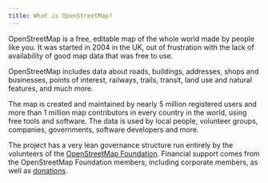 ```yaml
---
title: What is OpenStreetMap?
---
```


OpenStreetMap is a free, editable map of the whole world made by people like you. It was started in 2004 in the UK, out of frustration with the lack of availability of good map data that was free to use.

OpenStreetMap includes data about roads, buildings, addresses, shops and businesses, points of interest, railways, trails, transit, land use and natural features, and much more.

The map is created and maintained by nearly 5 million registered users and more than 1 million map contributors in every country in the world, using free tools and software. The data is used by local people, volunteer groups, companies, governments, software developers and more.

The project has a very lean governance structure run entirely by the volunteers of the <a href="{{site.baseurl}}/about-osm-community/osm-foundation/">OpenStreetMap Foundation</a>. Financial support comes from the OpenStreetMap Foundation members, including corporate members, as well as <a href="{{site.baseurl}}/about-osm-community/donate-to-osm/">donations</a>.
